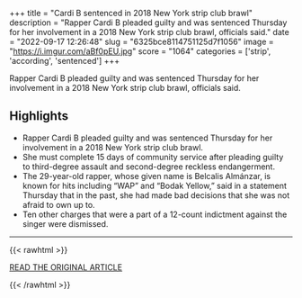 +++
title = "Cardi B sentenced in 2018 New York strip club brawl"
description = "Rapper Cardi B pleaded guilty and was sentenced Thursday for her involvement in a 2018 New York strip club brawl, officials said."
date = "2022-09-17 12:26:48"
slug = "6325bce8114751125d7f1056"
image = "https://i.imgur.com/aBf0pEU.jpg"
score = "1064"
categories = ['strip', 'according', 'sentenced']
+++

Rapper Cardi B pleaded guilty and was sentenced Thursday for her involvement in a 2018 New York strip club brawl, officials said.

## Highlights

- Rapper Cardi B pleaded guilty and was sentenced Thursday for her involvement in a 2018 New York strip club brawl.
- She must complete 15 days of community service after pleading guilty to third-degree assault and second-degree reckless endangerment.
- The 29-year-old rapper, whose given name is Belcalis Almánzar, is known for hits including “WAP” and “Bodak Yellow,” said in a statement Thursday that in the past, she had made bad decisions that she was not afraid to own up to.
- Ten other charges that were a part of a 12-count indictment against the singer were dismissed.

---

{{< rawhtml >}}
  <p class="article-category">
    <a target="_blank" href="https://www.nbcnews.com/news/us-news/cardi-b-sentenced-2018-new-york-strip-club-brawl-rcna48015">READ THE ORIGINAL ARTICLE</a>
  </p>
{{< /rawhtml >}}
